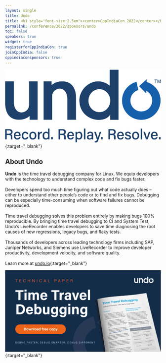 ```yaml
---
layout: single
title: Undo
title: <h1 style="font-size:2.5em"><center>CppIndiaCon 2022</center></h1><center><p style="font-size:1.5em">Gold Sponsor
permalink: /conference/2022/sponsors/undo
toc: false
speakers: true
widget: true
registerforCppIndiaCon: true
joinCppIndia: false
cppindiaconsponsors: true
---
```


[![Undo](/conference/2022/sponsors/undo.png "Undo")](https://undo.io/?utm_source=cppindia&utm_medium=link&utm_campaign=about-undo){:target="_blank"}
<!-- <center> Modelling Silicon Dreams</center> -->
<!-- <h1 style="font-size:2em; color:blue"><center>Modelling Silicon Dreams</center></h1> -->

## About Undo
**Undo** is the time travel debugging company for Linux. We equip developers with the technology to understand complex code and fix bugs faster.<br><br>
Developers spend too much time figuring out what code actually does – either to understand other people’s code or to find and fix bugs. Debugging can be especially time-consuming when software failures cannot be reproduced. <br><br>
Time travel debugging solves this problem entirely by making bugs 100% reproducible. By bringing time travel debugging to CI and System Test, Undo’s LiveRecorder enables developers to save time diagnosing the root causes of new regressions, legacy bugs, and flaky tests.<br><br>
Thousands of developers across leading technology firms including SAP, Juniper Networks, and Siemens use LiveRecorder to improve developer productivity, development velocity, and software quality.
<br><br>
Learn more at [undo.io](https://undo.io/?utm_source=cppindia&utm_medium=link&utm_campaign=about-undo){:target="_blank"}

[![Undo](/conference/2022/sponsors/undo_tech_banner.jpg "Undo")](https://info.undo.io/time-travel-debugging-whitepaper?utm_source=cppindia&utm_medium=banner&utm_campaign=ttd-tech-paper){:target="_blank"}


<!-- [![CircuitSutra](/assets/images/www.png "CircuitSutra")](https://www.circuitsutra.com/){:target="_blank"}
[![CircuitSutra](/assets/images/linkedin.png "CircuitSutra")](https://www.linkedin.com/company/1013850/admin/){:target="_blank"}
[![CircuitSutra](/assets/images/facebook.jpg "CircuitSutra")](https://www.facebook.com/CircuitSutra/){:target="_blank"}
[![CircuitSutra](/assets/images/twitter.png "CircuitSutra")](https://twitter.com/CircuitSutra){:target="_blank"} -->
<!-- [Call For Speaker](/callforspeakers/call_for_speakers/) -->
<pre>















































</pre>